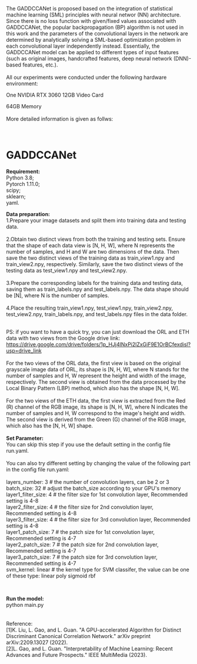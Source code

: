 The GADDCCANet is proposed based on the integration of statistical machine learning (SML) principles with neural networ (NN) architecture. Since there is no loss function with given/fixed values associated with GADDCCANet, the popular backpropagation (BP) algorithm is not used in this work and the parameters of the convolutional layers in the network are determined by analytically solving a SML-based optimization problem in each convolutional layer independently instead. Essentially, the GADDCCANet model can be applied to different types of input features (such as original images, handcrafted features, deep neural network (DNN)-based features, etc.). <br/>
<br/>
All our experiments were conducted under the following hardware environment:<br/>

One NVIDIA RTX 3060 12GB Video Card<br/>

64GB Memory<br/>
<br/>
More detailed information is given as follws:<br/>
<br/>
<br/>
# GADDCCANet
__Requirement:__<br/>
  Python 3.8;<br/>
  Pytorch 1.11.0;<br/>
  scipy;<br/>
  sklearn;<br/>
  yaml.<br/>
 
__Data preparation:__<br/>
1.Prepare your image datasets and split them into training data and testing data.<br/>
<br/>
2.Obtain two distinct views from both the training and testing sets. Ensure that the shape of each data view is [N, H, W], where N represents the number of samples, and H and W are two dimensions of the data. Then save the two distinct views of the training data as train_view1.npy and train_view2.npy, respectively. Similarly, save the two distinct views of the testing data as test_view1.npy and test_view2.npy.<br/>
<br/>
3.Prepare the corresponding labels for the training data and testing data, saving them as train_labels.npy and test_labels.npy. The data shape should be [N], where N is the number of samples.<br/>
<br/>
4.Place the resulting train_view1.npy, test_view1.npy, train_view2.npy, test_view2.npy, train_labels.npy, and test_labels.npy files in the data folder.<br/>
<br/>

PS: if you want to have a quick try, you can just download the ORL and ETH data with two views from the Google drive link: <br/>https://drive.google.com/drive/folders/1p_HJj4lNxPi2lZxGiF9E1OrBCfexdisl?usp=drive_link
<br/><br/>
For the two views of the ORL data, the first view is based on the original grayscale image data of ORL, its shape is [N, H, W], where N stands for the number of samples and H, W represent the height and width of the image, respectively. The second view is obtained from the data processed by the Local Binary Pattern (LBP) method, which also has the shape [N, H, W].<br/>
<br/>
For the two views of the ETH data, the first view is extracted from the Red (R) channel of the RGB image, its shape is [N, H, W], where N indicates the number of samples and H, W correspond to the image's height and width. The second view is derived from the Green (G) channel of the RGB image, which also has the [N, H, W] shape.<br/>
<br/>
__Set Parameter:__<br/>
You can skip this step if you use the default setting in the config file run.yaml.<br/>
<br/>
You can also try different setting by changing the value of the following part in the config file run.yaml:<br/><br/>
  layers_number: 3  # the number of convolution layers, can be 2 or 3<br/>
  batch_size: 32  # adjust the batch_size according to your GPU's memory<br/>
  layer1_filter_size: 4 # the filter size for 1st convolution layer, Recommended setting is 4-8<br/>
  layer2_filter_size: 4 # the filter size for 2nd convolution layer, Recommended setting is 4-8<br/>
  layer3_filter_size: 4 # the filter size for 3rd convolution layer, Recommended setting is 4-8<br/>
  layer1_patch_size: 7  # the patch size for 1st convolution layer, Recommended setting is 4-7<br/>
  layer2_patch_size: 7  # the patch size for 2nd convolution layer, Recommended setting is 4-7<br/>
  layer3_patch_size: 7  # the patch size for 3rd convolution layer, Recommended setting is 4-7<br/>
  svm_kernel: linear  # the kernel type for SVM classifer, the value can be one of these type: linear   poly   sigmoid   rbf<br/>

<br/>

__Run the model:__<br/>
python main.py<br/>
<br/>
<br/>
Reference:
<br/>
[1]K. Liu, L. Gao, and L. Guan. "A GPU-accelerated Algorithm for Distinct Discriminant Canonical Correlation Network." arXiv preprint arXiv:2209.13027 (2022).<br/>
[2]L. Gao, and L. Guan. "Interpretability of Machine Learning: Recent Advances and Future Prospects." IEEE MultiMedia (2023).<br/>

